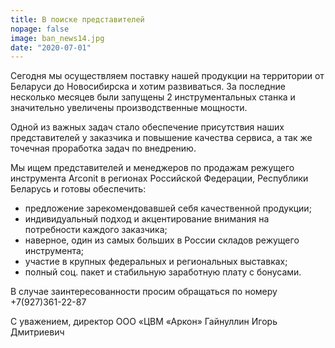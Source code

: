 ```yaml
---
title: В поиске представителей
nopage: false
image: ban_news14.jpg
date: "2020-07-01"
---
```

Сегодня мы осуществляем поставку нашей продукции на территории от Беларуси до Новосибирска и хотим развиваться. За последние несколько месяцев были запущены 2 инструментальных станка и значительно увеличены производственные мощности.

Одной из важных задач стало обеспечение присутствия наших представителей у заказчика и повышение качества сервиса, а так же точечная проработка задач по внедрению.

Мы ищем представителей и менеджеров по продажам режущего инструмента Arconit в регионах Российской Федерации, Республики Беларусь и готовы обеспечить:

* предложение зарекомендовавшей себя качественной продукции;
* индивидуальный подход и акцентирование внимания на потребности каждого заказчика;
* наверное, один из самых больших в России складов режущего инструмента;
* участие в крупных федеральных и региональных выставках;
* полный соц. пакет и стабильную заработную плату с бонусами.

В случае заинтересованности просим обращаться по номеру +7(927)361-22-87 

С уважением, директор ООО «ЦВМ «Аркон» Гайнуллин Игорь Дмитриевич